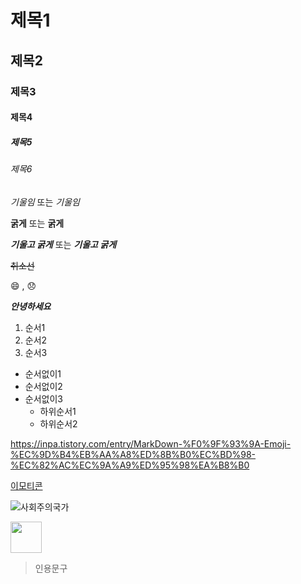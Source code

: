 # 제목1
## 제목2
### 제목3
#### 제목4
##### 제목5
###### 제목6

*기울임* 또는 _기울임_

**굵게** 또는 __굵게__

***기울고 굵게*** 또는 ___기울고 굵게___

~~취소선~~

:smile: , :disappointed:

***안녕하세요***

1. 순서1
2. 순서2
3. 순서3

+ 순서없이1
+ 순서없이2
+ 순서없이3
    + 하위순서1
    + 하위순서2

<https://inpa.tistory.com/entry/MarkDown-%F0%9F%93%9A-Emoji-%EC%9D%B4%EB%AA%A8%ED%8B%B0%EC%BD%98-%EC%82%AC%EC%9A%A9%ED%95%98%EA%B8%B0>

[이모티콘](https://inpa.tistory.com/entry/MarkDown-%F0%9F%93%9A-Emoji-%EC%9D%B4%EB%AA%A8%ED%8B%B0%EC%BD%98-%EC%82%AC%EC%9A%A9%ED%95%98%EA%B8%B0)

![사회주의국가](https://flexible.img.hani.co.kr/flexible/normal/818/491/imgdb/child/2025/0903/53_17568888032801_20250903503781.webp)

<img src="https://flexible.img.hani.co.kr/flexible/normal/818/491/imgdb/child/2025/0903/53_17568888032801_20250903503781.webp" width="50" height="50">

> 인용문구

